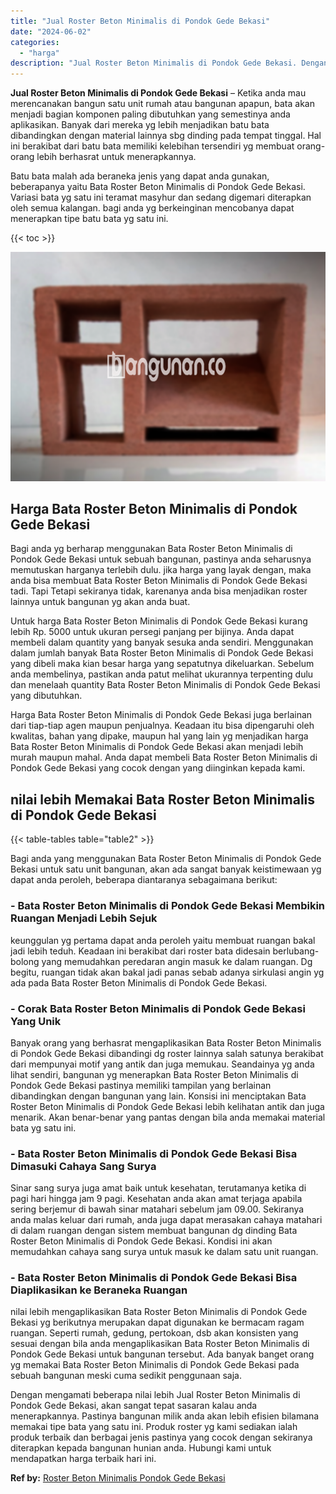 ```yaml
---
title: "Jual Roster Beton Minimalis di Pondok Gede Bekasi"
date: "2024-06-02"
categories: 
  - "harga"
description: "Jual Roster Beton Minimalis di Pondok Gede Bekasi. Dengan mengamati beberapa nilai lebih Jual Roster Beton Minimalis di Pondok Gede Bekasi, akan sangat tepat..."
---
```


**Jual Roster Beton Minimalis di Pondok Gede Bekasi** – Ketika anda mau merencanakan bangun satu unit rumah atau bangunan apapun, bata akan menjadi bagian komponen paling dibutuhkan yang semestinya anda aplikasikan. Banyak dari mereka yg lebih menjadikan batu bata dibandingkan dengan material lainnya sbg dinding pada tempat tinggal. Hal ini berakibat dari batu bata memiliki kelebihan tersendiri yg membuat orang-orang lebih berhasrat untuk menerapkannya.

Batu bata malah ada beraneka jenis yang dapat anda gunakan, beberapanya yaitu Bata Roster Beton Minimalis di Pondok Gede Bekasi. Variasi bata yg satu ini teramat masyhur dan sedang digemari diterapkan oleh semua kalangan. bagi anda yg berkeinginan mencobanya dapat menerapkan tipe batu bata yg satu ini.

{{< toc >}}

![Jual Roster Beton Minimalis di Pondok Gede Bekasi](/images/bata-roster-minimalis-36.png)

## Harga Bata Roster Beton Minimalis di Pondok Gede Bekasi

Bagi anda yg berharap menggunakan Bata Roster Beton Minimalis di Pondok Gede Bekasi untuk sebuah bangunan, pastinya anda seharusnya memutuskan harganya terlebih dulu. jika harga yang layak dengan, maka anda bisa membuat Bata Roster Beton Minimalis di Pondok Gede Bekasi tadi. Tapi Tetapi sekiranya tidak, karenanya anda bisa menjadikan roster lainnya untuk bangunan yg akan anda buat.

Untuk harga Bata Roster Beton Minimalis di Pondok Gede Bekasi kurang lebih Rp. 5000 untuk ukuran persegi panjang per bijinya. Anda dapat membeli dalam quantity yang banyak sesuka anda sendiri. Menggunakan dalam jumlah banyak Bata Roster Beton Minimalis di Pondok Gede Bekasi yang dibeli maka kian besar harga yang sepatutnya dikeluarkan. Sebelum anda membelinya, pastikan anda patut melihat ukurannya terpenting dulu dan menelaah quantity Bata Roster Beton Minimalis di Pondok Gede Bekasi yang dibutuhkan.

Harga Bata Roster Beton Minimalis di Pondok Gede Bekasi juga berlainan dari tiap-tiap agen maupun penjualnya. Keadaan itu bisa dipengaruhi oleh kwalitas, bahan yang dipake, maupun hal yang lain yg menjadikan harga Bata Roster Beton Minimalis di Pondok Gede Bekasi akan menjadi lebih murah maupun mahal. Anda dapat membeli Bata Roster Beton Minimalis di Pondok Gede Bekasi yang cocok dengan yang diinginkan kepada kami.

## nilai lebih Memakai Bata Roster Beton Minimalis di Pondok Gede Bekasi

{{< table-tables table="table2" >}}

Bagi anda yang menggunakan Bata Roster Beton Minimalis di Pondok Gede Bekasi untuk satu unit bangunan, akan ada sangat banyak keistimewaan yg dapat anda peroleh, beberapa diantaranya sebagaimana berikut:

### \- Bata Roster Beton Minimalis di Pondok Gede Bekasi Membikin Ruangan Menjadi Lebih Sejuk

keunggulan yg pertama dapat anda peroleh yaitu membuat ruangan bakal jadi lebih teduh. Keadaan ini berakibat dari roster bata didesain berlubang-bolong yang memudahkan peredaran angin masuk ke dalam ruangan. Dg begitu, ruangan tidak akan bakal jadi panas sebab adanya sirkulasi angin yg ada pada Bata Roster Beton Minimalis di Pondok Gede Bekasi.

### \- Corak Bata Roster Beton Minimalis di Pondok Gede Bekasi Yang Unik

Banyak orang yang berhasrat mengaplikasikan Bata Roster Beton Minimalis di Pondok Gede Bekasi dibandingi dg roster lainnya salah satunya berakibat dari mempunyai motif yang antik dan juga memukau. Seandainya yg anda lihat sendiri, bangunan yg menerapkan Bata Roster Beton Minimalis di Pondok Gede Bekasi pastinya memiliki tampilan yang berlainan dibandingkan dengan bangunan yang lain. Konsisi ini menciptakan Bata Roster Beton Minimalis di Pondok Gede Bekasi lebih kelihatan antik dan juga menarik. Akan benar-benar yang pantas dengan bila anda memakai material bata yg satu ini.

### \- Bata Roster Beton Minimalis di Pondok Gede Bekasi Bisa Dimasuki Cahaya Sang Surya

Sinar sang surya juga amat baik untuk kesehatan, terutamanya ketika di pagi hari hingga jam 9 pagi. Kesehatan anda akan amat terjaga apabila sering berjemur di bawah sinar matahari sebelum jam 09.00. Sekiranya anda malas keluar dari rumah, anda juga dapat merasakan cahaya matahari di dalam ruangan dengan sistem membuat bangunan dg dinding Bata Roster Beton Minimalis di Pondok Gede Bekasi. Kondisi ini akan memudahkan cahaya sang surya untuk masuk ke dalam satu unit ruangan.

### \- Bata Roster Beton Minimalis di Pondok Gede Bekasi Bisa Diaplikasikan ke Beraneka Ruangan

nilai lebih mengaplikasikan Bata Roster Beton Minimalis di Pondok Gede Bekasi yg berikutnya merupakan dapat digunakan ke bermacam ragam ruangan. Seperti rumah, gedung, pertokoan, dsb akan konsisten yang sesuai dengan bila anda mengaplikasikan Bata Roster Beton Minimalis di Pondok Gede Bekasi untuk bangunan tersebut. Ada banyak banget orang yg memakai Bata Roster Beton Minimalis di Pondok Gede Bekasi pada sebuah bangunan meski cuma sedikit penggunaan saja.

Dengan mengamati beberapa nilai lebih Jual Roster Beton Minimalis di Pondok Gede Bekasi, akan sangat tepat sasaran kalau anda menerapkannya. Pastinya bangunan milik anda akan lebih efisien bilamana memakai tipe bata yang satu ini. Produk roster yg kami sediakan ialah produk terbaik dan berbagai jenis pastinya yang cocok dengan sekiranya diterapkan kepada bangunan hunian anda. Hubungi kami untuk mendapatkan harga terbaik hari ini.

**Ref by:** [Roster Beton Minimalis Pondok Gede Bekasi](https://id.wikipedia.org/wiki/Roster)
